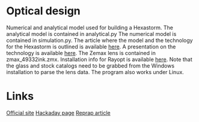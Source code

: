 # Optical design
Numerical and analytical model used for building a Hexastorm.
The analytical model is contained in analytical.py
The numerical model is contained in simulation.py.
The article where the model and the technology for the Hexastorm is outlined is available [here](http://reprap.org/wiki/Transparent_polygon_scanner). 
A presentation on the technology is available [here](https://www.youtube.com/watch?v=bLrt0U69ZLI).
The Zemax lens is contained in zmax_49332ink.zmx. Installation info for Rayopt is available [here](https://github.com/jordens/rayopt).
Note that the glass and stock catalogs need to be grabbed from the Windows installation to parse the lens data. The program also works under Linux.
# Links
[Official site](https://www.hexastorm.com/)
[Hackaday page](https://hackaday.io/project/21933-open-hardware-transparent-polygon-scanner)
[Reprap article](https://reprap.org/wiki/Transparent_Polygon_Scanning)
